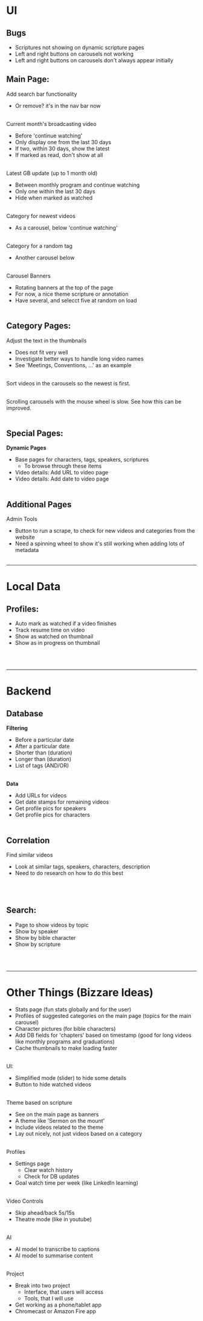# UI

## Bugs

* Scriptures not showing on dynamic scripture pages
* Left and right buttons on carousels not working
* Left and right buttons on carousels don't always appear initially

## Main Page:

Add search bar functionality
* Or remove? it's in the nav bar now
</br></br>

Current month's broadcasting video
* Before 'continue watching'
* Only display one from the last 30 days
* If two, within 30 days, show the latest
* If marked as read, don't show at all
</br></br>

Latest GB update (up to 1 month old)
* Between monthly program and continue watching
* Only one within the last 30 days
* Hide when marked as watched
</br></br>

Category for newest videos
* As a carousel, below 'continue watching'
</br></br>

Category for a random tag
* Another carousel below
</br></br>

Carousel Banners
* Rotating banners at the top of the page
* For now, a nice theme scripture or annotation
* Have several, and selecct five at random on load
</br></br>


## Category Pages:

Adjust the text in the thumbnails
* Does not fit very well
* Investigate better ways to handle long video names
* See 'Meetings, Conventions, ...' as an example
</br></br>

Sort videos in the carousels so the newest is first.
</br></br>

Scrolling carousels with the mouse wheel is slow. See how this can be improved.
</br></br>


## Special Pages:

**Dynamic Pages**
* Base pages for characters, tags, speakers, scriptures
    * To browse through these items
* Video details: Add URL to video page
* Video details: Add date to video page
</br></br>


## Additional Pages

Admin Tools
* Button to run a scrape, to check for new videos and categories from the website
* Need a spinning wheel to show it's still working when adding lots of metadata
</br></br>


----
# Local Data
## Profiles:

* Auto mark as watched if a video finishes
* Track resume time on video
* Show as watched on thumbnail
* Show as in progress on thumbnail

</br></br>


----
# Backend
## Database

**Filtering**
* Before a particular date
* After a particular date
* Shorter than (duration)
* Longer than (duration)
* List of tags (AND/OR)
</br></br>

**Data**
* Add URLs for videos
* Get date stamps for remaining videos
* Get profile pics for speakers
* Get profile pics for characters
</br></br>


## Correlation

Find similar videos
* Look at similar tags, speakers, characters, description
* Need to do research on how to do this best

</br></br>


## Search:

* Page to show videos by topic
* Show by speaker
* Show by bible character
* Show by scripture

</br></br>


----
# Other Things (Bizzare Ideas)
* Stats page (fun stats globally and for the user)
* Profiles of suggested categories on the main page (topics for the main carousel)
* Character pictures (for bible characters)
* Add DB fields for 'chapters' based on timestamp (good for long videos like monthly programs and graduations)
* Cache thumbnails to make loading faster
</br></br>

UI:
* Simplified mode (slider) to hide some details
* Button to hide watched videos
</br></br>

Theme based on scripture
* See on the main page as banners
* A theme like 'Sermon on the mount'
* Include videos related to the theme
* Lay out nicely, not just videos based on a category
</br></br>

Profiles
* Settings page
    * Clear watch history
    * Check for DB updates
* Goal watch time per week (like LinkedIn learning)
</br></br>

Video Controls
* Skip ahead/back 5s/15s
* Theatre mode (like in youtube)
</br></br>

AI
* AI model to transcribe to captions
* AI model to summarise content
</br></br>

Project
* Break into two project
    * Interface, that users will access
    * Tools, that I will use
* Get working as a phone/tablet app
* Chromecast or Amazon Fire app
